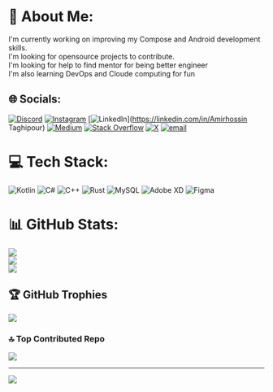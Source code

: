 # 💫 About Me:
I'm currently working on improving my Compose and Android development skills.<br>I'm looking for opensource projects to contribute.<br>I'm looking for help to find mentor for being better engineer<br>I'm also learning DevOps and Cloude computing for fun


## 🌐 Socials:
[![Discord](https://img.shields.io/badge/Discord-%237289DA.svg?logo=discord&logoColor=white)](https://discord.gg/amirhossinxd) [![Instagram](https://img.shields.io/badge/Instagram-%23E4405F.svg?logo=Instagram&logoColor=white)](https://instagram.com/Amirhossin_tp) [![LinkedIn](https://img.shields.io/badge/LinkedIn-%230077B5.svg?logo=linkedin&logoColor=white)](https://linkedin.com/in/Amirhossin Taghipour) [![Medium](https://img.shields.io/badge/Medium-12100E?logo=medium&logoColor=white)](https://medium.com/@a.h.t.p2015) [![Stack Overflow](https://img.shields.io/badge/-Stackoverflow-FE7A16?logo=stack-overflow&logoColor=white)](https://stackoverflow.com/users/10559688) [![X](https://img.shields.io/badge/X-black.svg?logo=X&logoColor=white)](https://x.com/theAmirhossin) [![email](https://img.shields.io/badge/Email-D14836?logo=gmail&logoColor=white)](mailto:a.h.t.p2015@gmail.com) 

# 💻 Tech Stack:
![Kotlin](https://img.shields.io/badge/kotlin-%237F52FF.svg?style=for-the-badge&logo=kotlin&logoColor=white) ![C#](https://img.shields.io/badge/c%23-%23239120.svg?style=for-the-badge&logo=csharp&logoColor=white) ![C++](https://img.shields.io/badge/c++-%2300599C.svg?style=for-the-badge&logo=c%2B%2B&logoColor=white) ![Rust](https://img.shields.io/badge/rust-%23000000.svg?style=for-the-badge&logo=rust&logoColor=white) ![MySQL](https://img.shields.io/badge/mysql-4479A1.svg?style=for-the-badge&logo=mysql&logoColor=white) ![Adobe XD](https://img.shields.io/badge/Adobe%20XD-470137?style=for-the-badge&logo=Adobe%20XD&logoColor=#FF61F6) ![Figma](https://img.shields.io/badge/figma-%23F24E1E.svg?style=for-the-badge&logo=figma&logoColor=white)
# 📊 GitHub Stats:
![](https://github-readme-stats.vercel.app/api?username=amirhossinD&theme=dark&hide_border=false&include_all_commits=true&count_private=false)<br/>
![](https://github-readme-streak-stats.herokuapp.com/?user=amirhossinD&theme=dark&hide_border=false)<br/>
![](https://github-readme-stats.vercel.app/api/top-langs/?username=amirhossinD&theme=dark&hide_border=false&include_all_commits=true&count_private=false&layout=compact)

## 🏆 GitHub Trophies
![](https://github-profile-trophy.vercel.app/?username=amirhossinD&theme=radical&no-frame=false&no-bg=true&margin-w=4)

### 🔝 Top Contributed Repo
![](https://github-contributor-stats.vercel.app/api?username=amirhossinD&limit=5&theme=dark&combine_all_yearly_contributions=true)

---
[![](https://visitcount.itsvg.in/api?id=amirhossinD&icon=2&color=0)](https://visitcount.itsvg.in)

<!-- Proudly created with GPRM ( https://gprm.itsvg.in ) -->
